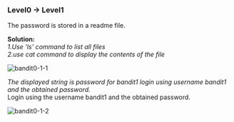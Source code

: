 ### Level0 -> Level1

The password is stored in a readme file.

<b>Solution:</b></br>
<i>1.Use 'ls' command to list all files</i></br>
<i>2.use cat command to display the contents of the file</i></br>

![bandit0-1-1](https://user-images.githubusercontent.com/88927842/178049133-b71639c2-f064-438b-ba7e-a690e7010f46.png)



<i>The displayed string is password for bandit1
login using username bandit1 and the obtained password.</i><br/>
Login using the username bandit1 and the obtained password.

![bandit0-1-2](https://user-images.githubusercontent.com/88927842/178049158-ee83d045-f7c8-4022-a772-8c961d966d66.png)



